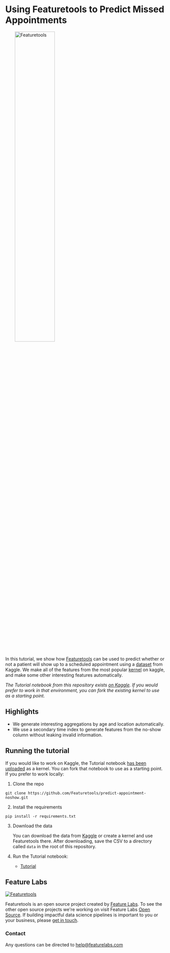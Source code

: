 # Using Featuretools to Predict Missed Appointments

<a style="margin:30px" href="https://www.featuretools.com">
    <img width=50% src="https://www.featuretools.com/wp-content/uploads/2017/12/FeatureLabs-Logo-Tangerine-800.png" alt="Featuretools" />
</a>

In this tutorial, we show how [Featuretools](https://www.featuretools.com) can be used to predict whether or not a patient will show up to a scheduled appointment using a [dataset](https://www.kaggle.com/joniarroba/noshowappointments) from Kaggle. We make all of the features from the most popular [kernel](https://www.kaggle.com/somrikbanerjee/predicting-show-up-no-show) on kaggle, and make some other interesting features automatically.

*The Tutorial notebook from this repository exists [on Kaggle](https://www.kaggle.com/sjrothsc/using-featuretools-for-missed-appointments). If you would prefer to work in that environment, you can fork the existing kernel to use as a starting point.*

## Highlights

* We generate interesting aggregations by age and location automatically.
* We use a secondary time index to generate features from the no-show column without leaking invalid information.


## Running the tutorial
If you would like to work on Kaggle, the Tutorial notebook [has been uploaded](https://www.kaggle.com/sjrothsc/using-featuretools-for-missed-appointments) as a kernel. You can fork that notebook to use as a starting point. If you prefer to work locally:
1. Clone the repo

```
git clone https://github.com/Featuretools/predict-appointment-noshow.git
```

2. Install the requirements

```
pip install -r requirements.txt
```

3. Download the data

    You can download the data from [Kaggle](https://www.kaggle.com/joniarroba/noshowappointments) or create a kernel and use Featuretools there. After downloading, save the CSV to a directory called `data` in the root of this repository.

4. Run the Tutorial notebook:<br>
    - [Tutorial](Tutorial.ipynb)


## Feature Labs
<a href="https://www.featurelabs.com/">
    <img src="http://www.featurelabs.com/wp-content/uploads/2017/12/logo.png" alt="Featuretools" />
</a>

Featuretools is an open source project created by [Feature Labs](https://www.featurelabs.com/). To see the other open source projects we're working on visit Feature Labs [Open Source](https://www.featurelabs.com/open). If building impactful data science pipelines is important to you or your business, please [get in touch](https://www.featurelabs.com/contact.html).

### Contact

Any questions can be directed to help@featurelabs.com
